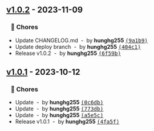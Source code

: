 ## [v1.0.2](https://github.com/hunghg255/surge-preview/compare/v1.0.1...v1.0.2) - 2023-11-09
### &nbsp;&nbsp;&nbsp;🏡 Chores

- Update CHANGELOG.md &nbsp;-&nbsp; by **hunghg255** [<samp>(9a1b9)</samp>](https://github.com/hunghg255/surge-preview/commit/9a1b90a)
- Update deploy branch &nbsp;-&nbsp; by **hunghg255** [<samp>(404c1)</samp>](https://github.com/hunghg255/surge-preview/commit/404c1db)
- Release v1.0.2 &nbsp;-&nbsp; by **hunghg255** [<samp>(6f59b)</samp>](https://github.com/hunghg255/surge-preview/commit/6f59bb7)
## [v1.0.1](https://github.com/hunghg255/surge-preview/compare/bffafdbd2f166e25831c0ed4107020a301ef36fa...v1.0.1) - 2023-10-12
### &nbsp;&nbsp;&nbsp;🏡 Chores

- Update &nbsp;-&nbsp; by **hunghg255** [<samp>(0c6db)</samp>](https://github.com/hunghg255/surge-preview/commit/0c6db5d)
- Update &nbsp;-&nbsp; by **hunghg255** [<samp>(773db)</samp>](https://github.com/hunghg255/surge-preview/commit/773db71)
- Update &nbsp;-&nbsp; by **hunghg255** [<samp>(a5e5c)</samp>](https://github.com/hunghg255/surge-preview/commit/a5e5c47)
- Release v1.0.1 &nbsp;-&nbsp; by **hunghg255** [<samp>(4fa5f)</samp>](https://github.com/hunghg255/surge-preview/commit/4fa5fb6)
